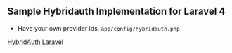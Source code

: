 Sample Hybridauth Implementation for Laravel 4
----------------------------------------------

- Have your own provider ids, `app/config/hybridauth.php`


[HybridAuth](http://hybridauth.sourceforge.net)
[Laravel](http://laravel.com)
